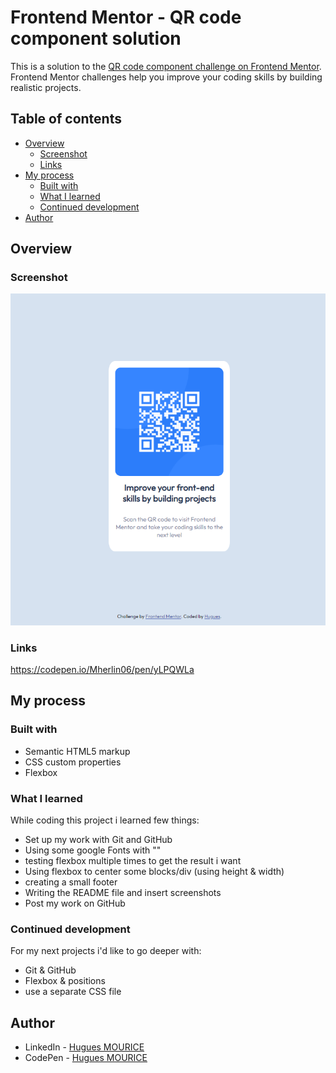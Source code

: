 # Frontend Mentor - QR code component solution

This is a solution to the [QR code component challenge on Frontend Mentor](https://www.frontendmentor.io/challenges/qr-code-component-iux_sIO_H). Frontend Mentor challenges help you improve your coding skills by building realistic projects. 

## Table of contents

- [Overview](#overview)
  - [Screenshot](#screenshot)
  - [Links](#links)
- [My process](#my-process)
  - [Built with](#built-with)
  - [What I learned](#what-i-learned)
  - [Continued development](#continued-development)
- [Author](#author)

## Overview

### Screenshot

![Screenshot](https://github.com/Mherlin06/1st_Project/blob/6ce77d6e1700ec32fe2bbd1740f39cde822e955a/images/screenshot.jpg)


### Links

https://codepen.io/Mherlin06/pen/yLPQWLa

## My process

### Built with

- Semantic HTML5 markup
- CSS custom properties
- Flexbox

### What I learned

While coding this project i learned few things:

- Set up my work with Git and GitHub
- Using some google Fonts with "<link>"
- testing flexbox multiple times to get the result i want
- Using flexbox to center some blocks/div (using height & width)
- creating a small footer
- Writing the README file and insert screenshots
- Post my work on GitHub

### Continued development

For my next projects i'd like to go deeper with:

- Git & GitHub
- Flexbox & positions
- use a separate CSS file

## Author

- LinkedIn - [Hugues MOURICE](https://www.linkedin.com/in/hugues-mourice-812823207/)
- CodePen - [Hugues MOURICE](https://codepen.io/Mherlin06)


